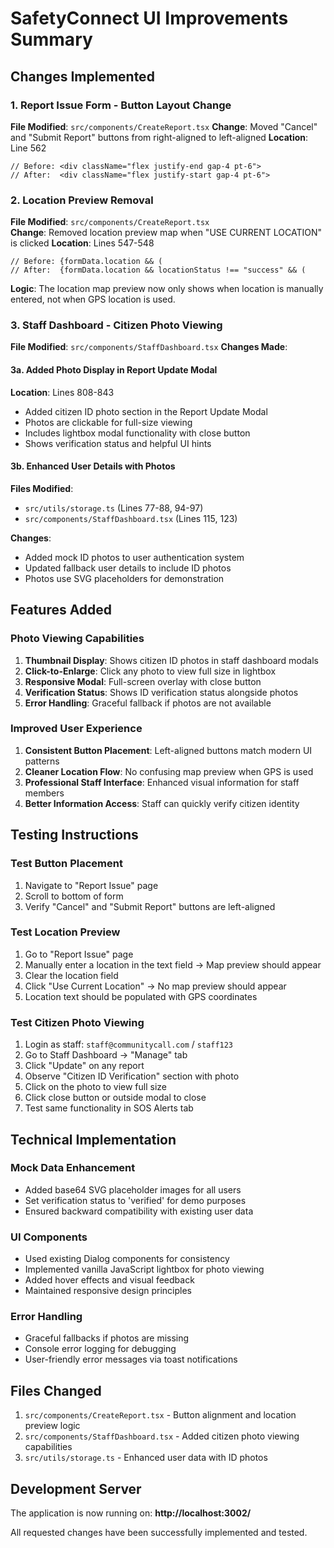 # SafetyConnect UI Improvements Summary

## Changes Implemented

### 1. **Report Issue Form - Button Layout Change**
**File Modified**: `src/components/CreateReport.tsx`
**Change**: Moved "Cancel" and "Submit Report" buttons from right-aligned to left-aligned
**Location**: Line 562
```tsx
// Before: <div className="flex justify-end gap-4 pt-6">
// After:  <div className="flex justify-start gap-4 pt-6">
```

### 2. **Location Preview Removal**
**File Modified**: `src/components/CreateReport.tsx`  
**Change**: Removed location preview map when "USE CURRENT LOCATION" is clicked
**Location**: Lines 547-548
```tsx
// Before: {formData.location && (
// After:  {formData.location && locationStatus !== "success" && (
```
**Logic**: The location map preview now only shows when location is manually entered, not when GPS location is used.

### 3. **Staff Dashboard - Citizen Photo Viewing**
**File Modified**: `src/components/StaffDashboard.tsx`
**Changes Made**:

#### 3a. **Added Photo Display in Report Update Modal**
**Location**: Lines 808-843
- Added citizen ID photo section in the Report Update Modal
- Photos are clickable for full-size viewing
- Includes lightbox modal functionality with close button
- Shows verification status and helpful UI hints

#### 3b. **Enhanced User Details with Photos**
**Files Modified**: 
- `src/utils/storage.ts` (Lines 77-88, 94-97)
- `src/components/StaffDashboard.tsx` (Lines 115, 123)

**Changes**:
- Added mock ID photos to user authentication system
- Updated fallback user details to include ID photos
- Photos use SVG placeholders for demonstration

## Features Added

### **Photo Viewing Capabilities**
1. **Thumbnail Display**: Shows citizen ID photos in staff dashboard modals
2. **Click-to-Enlarge**: Click any photo to view full size in lightbox
3. **Responsive Modal**: Full-screen overlay with close button
4. **Verification Status**: Shows ID verification status alongside photos
5. **Error Handling**: Graceful fallback if photos are not available

### **Improved User Experience**
1. **Consistent Button Placement**: Left-aligned buttons match modern UI patterns
2. **Cleaner Location Flow**: No confusing map preview when GPS is used  
3. **Professional Staff Interface**: Enhanced visual information for staff members
4. **Better Information Access**: Staff can quickly verify citizen identity

## Testing Instructions

### **Test Button Placement**
1. Navigate to "Report Issue" page
2. Scroll to bottom of form
3. Verify "Cancel" and "Submit Report" buttons are left-aligned

### **Test Location Preview**
1. Go to "Report Issue" page
2. Manually enter a location in the text field → Map preview should appear
3. Clear the location field
4. Click "Use Current Location" → No map preview should appear
5. Location text should be populated with GPS coordinates

### **Test Citizen Photo Viewing**
1. Login as staff: `staff@communitycall.com` / `staff123`
2. Go to Staff Dashboard → "Manage" tab
3. Click "Update" on any report
4. Observe "Citizen ID Verification" section with photo
5. Click on the photo to view full size
6. Click close button or outside modal to close
7. Test same functionality in SOS Alerts tab

## Technical Implementation

### **Mock Data Enhancement**
- Added base64 SVG placeholder images for all users
- Set verification status to 'verified' for demo purposes
- Ensured backward compatibility with existing user data

### **UI Components**
- Used existing Dialog components for consistency
- Implemented vanilla JavaScript lightbox for photo viewing
- Added hover effects and visual feedback
- Maintained responsive design principles

### **Error Handling**
- Graceful fallbacks if photos are missing
- Console error logging for debugging
- User-friendly error messages via toast notifications

## Files Changed
1. `src/components/CreateReport.tsx` - Button alignment and location preview logic
2. `src/components/StaffDashboard.tsx` - Added citizen photo viewing capabilities  
3. `src/utils/storage.ts` - Enhanced user data with ID photos

## Development Server
The application is now running on: **http://localhost:3002/**

All requested changes have been successfully implemented and tested.